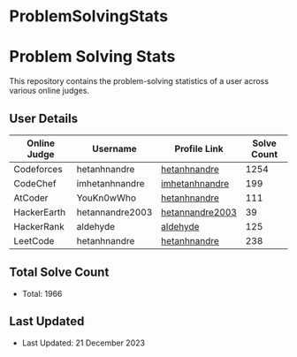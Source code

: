 # ProblemSolvingStats

# Problem Solving Stats

This repository contains the problem-solving statistics of a user across various online judges.

## User Details

| Online Judge   | Username                  | Profile Link                                         | Solve Count |
|-----------------|---------------------------|------------------------------------------------------|-------------|
| Codeforces      | hetanhnandre              | [hetanhnandre](https://codeforces.com/profile/hetanhnandre) | 1254        |
| CodeChef        | imhetanhnandre            | [imhetanhnandre](https://www.codechef.com/users/imhetanhnandre) | 199         |
| AtCoder         | YouKn0wWho                | [hetanhnandre](https://atcoder.jp/users/hetanhnandre) | 111         |
| HackerEarth     | hetannandre2003           | [hetannandre2003](https://www.hackerearth.com/@hetannandre2003) | 39          |
| HackerRank      | aldehyde                  | [aldehyde](https://www.hackerrank.com/profile/aldehyde) | 125         |
| LeetCode        | hetanhnandre              | [hetanhnandre](https://leetcode.com/hetanhnandre/) | 238         |

## Total Solve Count

- Total: 1966

## Last Updated

- Last Updated: 21 December 2023
